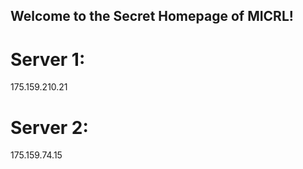 ## Welcome to the Secret Homepage of MICRL!
# Server 1:
175.159.210.21
# Server 2:
175.159.74.15







